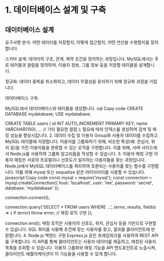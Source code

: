 # 1. 데이터베이스 설계 및 구축

## 데이터베이스 설계


요구사항 분석: 어떤 데이터를 저장할지, 어떻게 접근할지, 어떤 연산을 수행할지를 정의합니다.

스키마 설계: 데이터의 구조, 관계, 제약 조건을 정의하는 과정입니다. MySQL에서는 주로 테이블과 컬럼을 정의하며, 이용자 정보, 그룹 정보 등을 저장할 테이블을 설계합니다.

정규화: 데이터 중복을 최소화하고, 데이터 무결성을 유지하기 위해 정규화 과정을 거칩니다.

데이터베이스 구축:

MySQL에서 데이터베이스와 테이블을 생성합니다.
sql
Copy code
CREATE DATABASE mydatabase;
USE mydatabase;

CREATE TABLE users (
    id INT AUTO_INCREMENT PRIMARY KEY,
    name VARCHAR(100),
    ... // 기타 필요한 컬럼
);
필요에 따라 인덱스를 생성하여 검색 및 매칭 성능을 향상시킵니다.
2. 데이터 수집 및 이용자 Group화
사용자 데이터를 수집하고 MySQL 테이블에 저장합니다.
이용자를 그룹화하기 위해, 비슷한 특성(예: 관심사, 위치 등)을 가진 이용자들을 분류할 수 있는 로직을 구현합니다. 이를 위해, 서버 사이드에서 Node.js를 사용하여 그룹화 알고리즘을 작성할 수 있습니다.
3. 이용자 매칭 구현
이용자 매칭은 서로의 프로필이나 선호도가 일치하는 이용자들을 찾는 과정입니다.
Node.js에서 MySQL 데이터베이스를 쿼리하여 호환되는 사용자를 찾는 함수를 구현합니다. 이를 위해 mysql 또는 sequelize 같은 라이브러리를 사용할 수 있습니다.
javascript
Copy code
const mysql = require('mysql');
const connection = mysql.createConnection({
  host: 'localhost',
  user: 'me',
  password: 'secret',
  database: 'mydatabase'
});

connection.connect();

connection.query('SELECT * FROM users WHERE ...', (error, results, fields) => {
  if (error) throw error;
  // 매칭 로직 구현
});

connection.end();
매칭 로직은 사용자의 선호도, 위치, 관심사 등을 기반으로 구현할 수 있습니다. SQL 쿼리를 사용해 조건에 맞는 사용자를 찾고, 결과를 클라이언트에 반환합니다.
4. Node.js 백엔드 구현
Express.js 같은 프레임워크를 사용하여 REST API를 구축합니다. 이 API를 통해 클라이언트는 사용자 데이터를 제출하고, 매칭된 사용자 목록을 조회할 수 있습니다.
이용자 그룹화와 매칭 기능을 API 엔드포인트로 노출시켜, 클라이언트 애플리케이션이 이 기능들을 사용할 수 있게 합니다.
